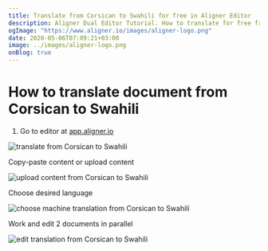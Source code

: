 ```yaml
---
title: Translate from Corsican to Swahili for free in Aligner Editor
description: Aligner Dual Editor Tutorial. How to translate for free from Corsican to Swahili. Aligner is multilingual document management platform. 
ogImage: "https://www.aligner.io/images/aligner-logo.png"
date: 2020-05-06T07:09:21+03:00
image: ../images/aligner-logo.png
onBlog: true
---
```


# How to translate document from Corsican to Swahili

1. Go to editor at [app.aligner.io](https://app.aligner.io "Aligner App web page")

![translate from Corsican to Swahili](../aligner-blank-editor.png "translate from Corsican to Swahili")

Copy-paste content or upload content

![upload content from Corsican to Swahili](../aligner-uploaded-document.png "upload content from Corsican to Swahili")

Choose desired language

![choose machine translation from Corsican to Swahili](../aligner-language-dropdown.png "choose machine translation from Corsican to Swahili")

Work and edit 2 documents in parallel

![edit translation from Corsican to Swahili](../aligner-double-sitded-editor.png "edit translation from Corsican to Swahili")

